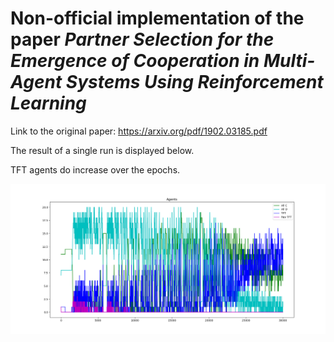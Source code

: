 # Non-official implementation of the paper *Partner Selection for the Emergence of Cooperation in Multi-Agent Systems Using Reinforcement Learning*

Link to the original paper: https://arxiv.org/pdf/1902.03185.pdf

The result of a single run is displayed below.

TFT agents do increase over the epochs.

![agents.png](agents.png)